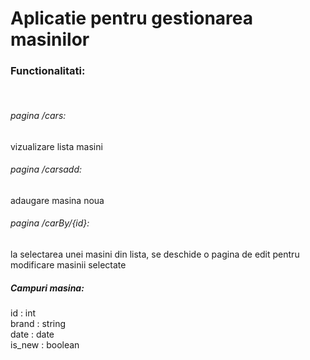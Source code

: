 <h1>Aplicatie pentru gestionarea masinilor</h1>

<h3>Functionalitati:</h3>

<br>

<h6>pagina /cars: </h6>
vizualizare lista masini

<h6>pagina /carsadd: </h6>
adaugare masina noua

<h6>pagina /carBy/{id}: </h6>
la selectarea unei masini din lista, se deschide o pagina de edit pentru modificare masinii selectate

<h5> Campuri masina:</h5>
id : int<br>
brand : string<br>
date : date<br>
is_new : boolean
